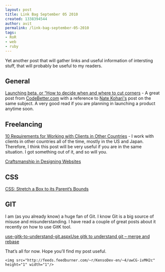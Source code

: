 ```yaml
---
layout: post
title: Link Bag September 05 2010
created: 1338394544
author: avit
permalink: /link-bag-september-05-2010
tags:
- RoR
- web
- ruby
---
```

<p>Yet another post that will gather links and useful information of intersting stuff, that will probably be useful to my readers. <h2>General</h2> <a href='http://feedproxy.google.com/~r/CodeBetter/~3/Q4nfqG-olcc/launching-beta-or-how-to-decide-when-and-where-to-cut-corners.aspx' target='_blank'> Launching beta, or “How to decide when and where to cut corners</a> - A great post from <a href='http://CodeBetter.com'>CodeBetter.com</a> with a reference to <a href='http://kohari.org/'>Nate Kohari's</a> post on the same subject. A very good read if you are planning in launching a product anytime soon. <h2>Freelancing</h2> <a href='http://feedproxy.google.com/~r/FreelanceSwitch/~3/WxF8mgNbf3E/'>10 Requirements for Working with Clients in Other Countries</a> - I work with clients in other countries all of the time, mostly in the US and Japan. Therefore, I think this post will be very useful if you are in the same situation. I got something out of it, and so will you.</p>
<a href='http://feedproxy.google.com/~r/SixRevisions/~3/fbakDDeyN5k/'>Craftsmanship in Designing Websites</a><h2>CSS</h2><a href='http://devign.me/css-stretch-a-box-to-its-parent-bounds/'>CSS: Stretch a Box to its Parent’s Bounds</a><h2>GIT</h2>
<p>I am (as you already know) a huge fan of Git. I know Git is a big source of misuse and misunderstanding. I have read a couple of great posts about it recently on how to use GitK tool.</p>
<a href='http://feedproxy.google.com/~r/LosTechies/~3/ZShb4VMewhc/use-gitk-to-understand-git.aspx'>use-gitk-to-understand-git.aspx</a><a href='http://feedproxy.google.com/~r/LosTechies/~3/-zSO-aPGUk4/use-gitk-to-understand-git-merge-and-rebase.aspx'>Use gitk to understand git – merge and rebase</a>
<p>That’s all for now. Hope you’ll find my post useful.</p>
      
    <img src="http://feeds.feedburner.com/~r/KensoDev-en/~4/uwCG-ivMH2c" height="1" width="1"/>
